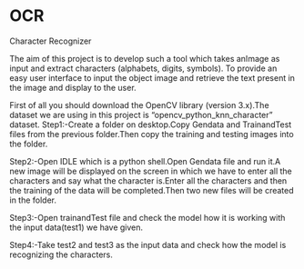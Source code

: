 # OCR
Character Recognizer

The aim of this project is to develop such a tool which takes anImage as input and extract characters (alphabets, digits, symbols).
To provide an easy user interface to input the object image and retrieve the text present in the image and display to the user.

First of all you should download the OpenCV library (version 3.x).The
dataset we are using in this project is “opencv_python_knn_character”
dataset.
Step1:-Create a folder on desktop.Copy Gendata and TrainandTest files
from the previous folder.Then copy the training and testing images into
the folder.


Step2:-Open IDLE which is a python shell.Open Gendata file and run
it.A new image will be displayed on the screen in which we have to enter
all the characters and say what the character is.Enter all the characters
and then the training of the data will be completed.Then two new files
will be created in the folder.

Step3:-Open trainandTest file and check the model how it is working
with the input data(test1) we have given.

Step4:-Take test2 and test3 as the input data and check how the model is
recognizing the characters.
